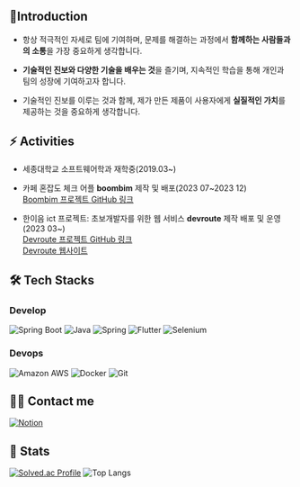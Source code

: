 ## 👋Introduction
- 항상 적극적인 자세로 팀에 기여하며, 문제를 해결하는 과정에서 **함께하는 사람들과의 소통**을 가장 중요하게 생각합니다.

- **기술적인 진보와 다양한 기술을 배우는 것**을 즐기며, 지속적인 학습을 통해 개인과 팀의 성장에 기여하고자 합니다.
 
- 기술적인 진보를 이루는 것과 함께, 제가 만든 제품이 사용자에게 **실질적인 가치**를 제공하는 것을 중요하게 생각합니다.

## ⚡ Activities
- 세종대학교 소프트웨어학과 재학중(2019.03~)
  
- 카페 혼잡도 체크 어플 **boombim** 제작 및 배포(2023 07~2023 12)  
  [Boombim 프로젝트 GitHub 링크](https://github.com/Munhangyeol/Boombim_makerstar)
   
- 한이음 ict 프로젝트: 초보개발자를 위한 웹 서비스 **devroute** 제작 배포 및 운영(2023 03~)  
  [Devroute 프로젝트 GitHub 링크](https://github.com/Munhangyeol/Dev-Route-BE)  
  [Devroute 웹사이트](https://devroute.site/mainpage)


## 🛠️ Tech Stacks
### Develop
 ![Spring Boot](https://img.shields.io/badge/Spring%20Boot-6DB33F?style=for-the-badge&logo=Spring%20Boot&logoColor=white)
 ![Java](https://img.shields.io/badge/Java-007396?style=for-the-badge&logo=Java&logoColor=white)
 ![Spring](https://img.shields.io/badge/Spring-6DB33F?style=for-the-badge&logo=Spring&logoColor=white)
 ![Flutter](https://img.shields.io/badge/Flutter-02569B?style=for-the-badge&logo=Flutter&logoColor=white)
 ![Selenium](https://img.shields.io/badge/Selenium-43B02A?style=for-the-badge&logo=Selenium&logoColor=white)<br>
 ### Devops
 ![Amazon AWS](https://img.shields.io/badge/Amazon%20AWS-232F3E?style=for-the-badge&logo=Amazon%20AWS&logoColor=white)
 ![Docker](https://img.shields.io/badge/Docker-2496ED?style=for-the-badge&logo=Docker&logoColor=white)
 ![Git](https://img.shields.io/badge/Git-F05032?style=for-the-badge&logo=Git&logoColor=white)

## 🧑‍💻 Contact me
 [![Notion](https://img.shields.io/badge/Notion-000000?style=for-the-badge&logo=Notion&logoColor=white&link=https://mousy-operation-6b9.notion.site/26d0582020944a6eafc30766428b3e6b)](https://mousy-operation-6b9.notion.site/26d0582020944a6eafc30766428b3e6b)

## 🏅 Stats
 [![Solved.ac Profile](http://mazassumnida.wtf/api/v2/generate_badge?boj=msw0909)](https://solved.ac/msw0909/)
 ![Top Langs](https://github-readme-stats.vercel.app/api/top-langs/?username=Munhangyeol&layout=compact&bg_color=180,000000,&title_color=000000&text_color=000000)


